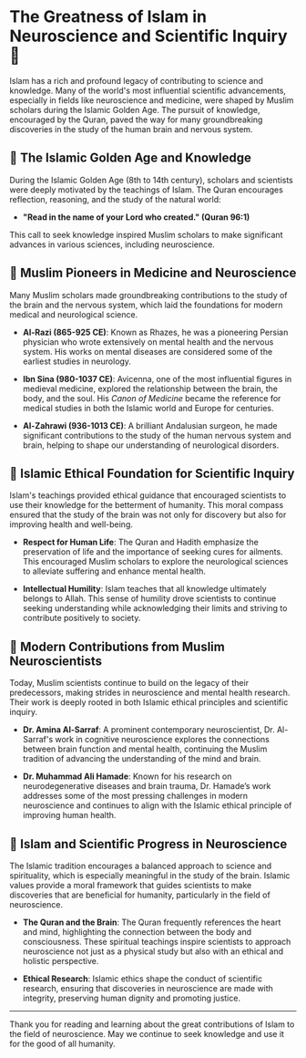 # The Greatness of Islam in Neuroscience and Scientific Inquiry 🌙

Islam has a rich and profound legacy of contributing to science and knowledge. Many of the world's most influential scientific advancements, especially in fields like neuroscience and medicine, were shaped by Muslim scholars during the Islamic Golden Age. The pursuit of knowledge, encouraged by the Quran, paved the way for many groundbreaking discoveries in the study of the human brain and nervous system.

## 🌱 The Islamic Golden Age and Knowledge
During the Islamic Golden Age (8th to 14th century), scholars and scientists were deeply motivated by the teachings of Islam. The Quran encourages reflection, reasoning, and the study of the natural world:

- **"Read in the name of your Lord who created." (Quran 96:1)**

This call to seek knowledge inspired Muslim scholars to make significant advances in various sciences, including neuroscience.

## 🔬 Muslim Pioneers in Medicine and Neuroscience
Many Muslim scholars made groundbreaking contributions to the study of the brain and the nervous system, which laid the foundations for modern medical and neurological science.

- **Al-Razi (865-925 CE)**: Known as Rhazes, he was a pioneering Persian physician who wrote extensively on mental health and the nervous system. His works on mental diseases are considered some of the earliest studies in neurology.

- **Ibn Sina (980-1037 CE)**: Avicenna, one of the most influential figures in medieval medicine, explored the relationship between the brain, the body, and the soul. His *Canon of Medicine* became the reference for medical studies in both the Islamic world and Europe for centuries.

- **Al-Zahrawi (936-1013 CE)**: A brilliant Andalusian surgeon, he made significant contributions to the study of the human nervous system and brain, helping to shape our understanding of neurological disorders.

## 📖 Islamic Ethical Foundation for Scientific Inquiry
Islam's teachings provided ethical guidance that encouraged scientists to use their knowledge for the betterment of humanity. This moral compass ensured that the study of the brain was not only for discovery but also for improving health and well-being.

- **Respect for Human Life**: The Quran and Hadith emphasize the preservation of life and the importance of seeking cures for ailments. This encouraged Muslim scholars to explore the neurological sciences to alleviate suffering and enhance mental health.

- **Intellectual Humility**: Islam teaches that all knowledge ultimately belongs to Allah. This sense of humility drove scientists to continue seeking understanding while acknowledging their limits and striving to contribute positively to society.

## 🧠 Modern Contributions from Muslim Neuroscientists
Today, Muslim scientists continue to build on the legacy of their predecessors, making strides in neuroscience and mental health research. Their work is deeply rooted in both Islamic ethical principles and scientific inquiry.

- **Dr. Amina Al-Sarraf**: A prominent contemporary neuroscientist, Dr. Al-Sarraf's work in cognitive neuroscience explores the connections between brain function and mental health, continuing the Muslim tradition of advancing the understanding of the mind and brain.

- **Dr. Muhammad Ali Hamade**: Known for his research on neurodegenerative diseases and brain trauma, Dr. Hamade’s work addresses some of the most pressing challenges in modern neuroscience and continues to align with the Islamic ethical principle of improving human health.

## 🤝 Islam and Scientific Progress in Neuroscience
The Islamic tradition encourages a balanced approach to science and spirituality, which is especially meaningful in the study of the brain. Islamic values provide a moral framework that guides scientists to make discoveries that are beneficial for humanity, particularly in the field of neuroscience.

- **The Quran and the Brain**: The Quran frequently references the heart and mind, highlighting the connection between the body and consciousness. These spiritual teachings inspire scientists to approach neuroscience not just as a physical study but also with an ethical and holistic perspective.

- **Ethical Research**: Islamic ethics shape the conduct of scientific research, ensuring that discoveries in neuroscience are made with integrity, preserving human dignity and promoting justice.

---

Thank you for reading and learning about the great contributions of Islam to the field of neuroscience. May we continue to seek knowledge and use it for the good of all humanity.
